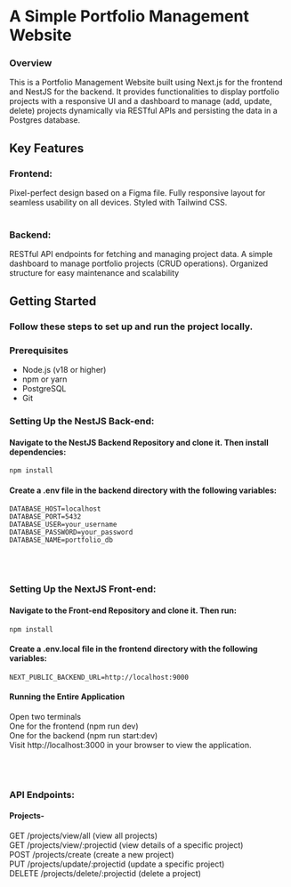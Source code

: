 # A Simple Portfolio Management Website
### Overview
<p>
  This is a Portfolio Management Website built using Next.js for the frontend and NestJS for the backend. 
  It provides functionalities to display portfolio projects with a responsive UI and a dashboard to manage 
  (add, update, delete) projects dynamically via RESTful APIs and persisting the data in a Postgres database.
</p>

## Key Features
### Frontend:
Pixel-perfect design based on a Figma file.
Fully responsive layout for seamless usability on all devices.
Styled with Tailwind CSS.
<br /><br />
### Backend:
RESTful API endpoints for fetching and managing project data.
A simple dashboard to manage portfolio projects (CRUD operations).
Organized structure for easy maintenance and scalability


## Getting Started
### Follow these steps to set up and run the project locally.

### Prerequisites
<ul>
  <li>Node.js (v18 or higher)</li>
  <li>npm or yarn</li>
  <li>PostgreSQL</li>
  <li>Git</li>
</ul>

### Setting Up the NestJS Back-end:
#### Navigate to the NestJS Backend Repository and clone it. Then install dependencies:
```
npm install
```

#### Create a .env file in the backend directory with the following variables:
```
DATABASE_HOST=localhost
DATABASE_PORT=5432
DATABASE_USER=your_username
DATABASE_PASSWORD=your_password
DATABASE_NAME=portfolio_db
```

<br /><br />

### Setting Up the NextJS Front-end:
#### Navigate to the Front-end Repository and clone it. Then run:
```
npm install
```

#### Create a .env.local file in the frontend directory with the following variables:
```
NEXT_PUBLIC_BACKEND_URL=http://localhost:9000
```


#### Running the Entire Application
Open two terminals <br />
One for the frontend (npm run dev) <br />
One for the backend (npm run start:dev) <br />
Visit http://localhost:3000 in your browser to view the application. <br />

<br /><br />

### API Endpoints:
#### Projects-
GET /projects/view/all (view all projects) <br />
GET /projects/view/:projectid (view details of a specific project) <br />
POST /projects/create (create a new project) <br />
PUT /projects/update/:projectid (update a specific project) <br />
DELETE /projects/delete/:projectid (delete a project) <br />

<br /><br />
